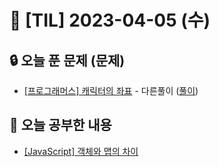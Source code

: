 # 📆 [TIL] 2023-04-05 (수)

## 🔒 오늘 푼 문제 (문제)

- [[프로그래머스] 캐릭터의 좌표](https://school.programmers.co.kr/learn/courses/30/lessons/120861) - 다른풀이 ([풀이](https://monsta-zo.github.io/%EB%AC%B8%EC%A0%9C%ED%92%80%EC%9D%B4/ps-%EC%BA%90%EB%A6%AD%ED%84%B0%EC%9D%98%EC%A2%8C%ED%91%9C/))

## 📝 오늘 공부한 내용

- [[JavaScript] 객체와 맵의 차이](https://monsta-zo.github.io/javascript/js-%EA%B0%9D%EC%B2%B4%EB%A7%B5%EC%B0%A8%EC%9D%B4/)
